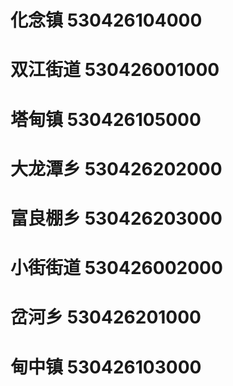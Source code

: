 # 化念镇 530426104000
# 双江街道 530426001000
# 塔甸镇 530426105000
# 大龙潭乡 530426202000
# 富良棚乡 530426203000
# 小街街道 530426002000
# 岔河乡 530426201000
# 甸中镇 530426103000
